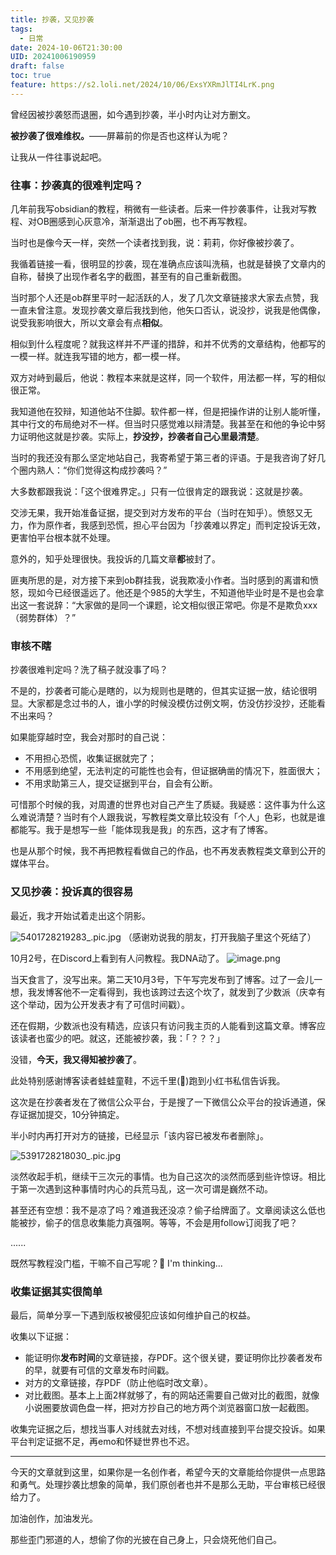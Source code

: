 ```yaml
---
title: 抄袭，又见抄袭
tags:
  - 日常
date: 2024-10-06T21:30:00
UID: 20241006190959
draft: false
toc: true
feature: https://s2.loli.net/2024/10/06/ExsYXRmJlTI4LrK.png
---
```


曾经因被抄袭怒而退圈，如今遇到抄袭，半小时内让对方删文。

**被抄袭了很难维权。**——屏幕前的你是否也这样认为呢？

让我从一件往事说起吧。

<!---->

### 往事：抄袭真的很难判定吗？
几年前我写obsidian的教程，稍微有一些读者。后来一件抄袭事件，让我对写教程、对OB圈感到心灰意冷，渐渐退出了ob圈，也不再写教程。

当时也是像今天一样，突然一个读者找到我，说：莉莉，你好像被抄袭了。

我循着链接一看，很明显的抄袭，现在准确点应该叫洗稿，也就是替换了文章内的自称，替换了出现作者名字的截图，甚至有的自己重新截图。

当时那个人还是ob群里平时一起活跃的人，发了几次文章链接求大家去点赞，我一直未曾注意。发现抄袭文章后我找到他，他矢口否认，说没抄，说我是他偶像，说受我影响很大，所以文章会有点**相似**。

相似到什么程度呢？就我这样并不严谨的措辞，和并不优秀的文章结构，他都写的一模一样。就连我写错的地方，都一模一样。

双方对峙到最后，他说：教程本来就是这样，同一个软件，用法都一样，写的相似很正常。

我知道他在狡辩，知道他站不住脚。软件都一样，但是把操作讲的让别人能听懂，其中行文的布局绝对不一样。但当时只感觉难以辩清楚。我甚至在和他的争论中努力证明他这就是抄袭。实际上，**抄没抄，抄袭者自己心里最清楚**。

当时的我还没有那么坚定地站自己，我寄希望于第三者的评语。于是我咨询了好几个圈内熟人：“你们觉得这构成抄袭吗？”

大多数都跟我说：「这个很难界定。」只有一位很肯定的跟我说：这就是抄袭。

交涉无果，我开始准备证据，提交到对方发布的平台（当时在知乎）。愤怒又无力，作为原作者，我感到恐慌，担心平台因为「抄袭难以界定」而判定投诉无效，更害怕平台根本就不处理。

意外的，知乎处理很快。我投诉的几篇文章**都**被封了。

匪夷所思的是，对方接下来到ob群挂我，说我欺凌小作者。当时感到的离谱和愤怒，现如今已经很遥远了。他还是个985的大学生，不知道他毕业时是不是也会拿出这一套说辞：“大家做的是同一个课题，论文相似很正常吧。你是不是欺负xxx（弱势群体）？”

### 审核不瞎

抄袭很难判定吗？洗了稿子就没事了吗？

不是的，抄袭者可能心是瞎的，以为规则也是瞎的，但其实证据一放，结论很明显。大家都是念过书的人，谁小学的时候没模仿过例文啊，仿没仿抄没抄，还能看不出来吗？

如果能穿越时空，我会对那时的自己说：
- 不用担心恐慌，收集证据就完了；
- 不用感到绝望，无法判定的可能性也会有，但证据确凿的情况下，胜面很大；
- 不用求助第三人，提交证据到平台，自会有公断。

可惜那个时候的我，对周遭的世界也对自己产生了质疑。我疑惑：这件事为什么这么难说清楚？当时有个人跟我说，写教程类文章比较没有「个人」色彩，也就是谁都能写。我于是想写一些「能体现我是我」的东西，这才有了博客。

也是从那个时候，我不再把教程看做自己的作品，也不再发表教程类文章到公开的媒体平台。

### 又见抄袭：投诉真的很容易

最近，我才开始试着走出这个阴影。

![5401728219283_.pic.jpg](https://s2.loli.net/2024/10/06/8sU4HYEDLPdk5w1.jpg)
（感谢劝说我的朋友，打开我脑子里这个死结了）

10月2号，在Discord上看到有人问教程。我DNA动了。
![image.png](https://s2.loli.net/2024/10/06/o47JKgsWevMZN9w.png)

当天食言了，没写出来。第二天10月3号，下午写完发布到了博客。过了一会儿一想，我发博客他不一定看得到，我也该跨过去这个坎了，就发到了少数派（庆幸有这个举动，因为公开发表才有了可信时间戳）。

还在假期，少数派也没有精选，应该只有访问我主页的人能看到这篇文章。博客应该读者也蛮少的吧。就这，还能被抄袭，我：「？？？」

没错，**今天，我又得知被抄袭了**。

此处特别感谢博客读者蛙蛙童鞋，不远千里(🤭)跑到小红书私信告诉我。

这次是在抄袭者发在了微信公众平台，于是搜了一下微信公众平台的投诉通道，保存证据加提交，10分钟搞定。

半小时内再打开对方的链接，已经显示「该内容已被发布者删除」。


![5391728218030_.pic.jpg](https://s2.loli.net/2024/10/06/jVHSQGYcvA2tyBp.jpg)

淡然收起手机，继续干三次元的事情。也为自己这次的淡然而感到些许惊讶。相比于第一次遇到这种事情时内心的兵荒马乱，这一次可谓是巍然不动。

甚至还有空想：我不是凉了吗？难道我还没凉？偷子给牌面了。文章阅读这么低也能被抄，偷子的信息收集能力真强啊。等等，不会是用follow订阅我了吧？

......

既然写教程没门槛，干嘛不自己写呢？🤔 I'm thinking...

### 收集证据其实很简单

最后，简单分享一下遇到版权被侵犯应该如何维护自己的权益。

收集以下证据：
- 能证明你**发布时间**的文章链接，存PDF。这个很关键，要证明你比抄袭者发布的早，就要有可信的文章发布时间戳。
- 对方的文章链接，存PDF（防止他临时改文章）。
- 对比截图。基本上上面2样就够了，有的网站还需要自己做对比的截图，就像小说圈要放调色盘一样，把对方抄自己的地方两个浏览器窗口放一起截图。

收集完证据之后，想找当事人对线就去对线，不想对线直接到平台提交投诉。如果平台判定证据不足，再emo和怀疑世界也不迟。

---

今天的文章就到这里，如果你是一名创作者，希望今天的文章能给你提供一点思路和勇气。处理抄袭比想象的简单，我们原创者也并不是那么无助，平台审核已经很给力了。

加油创作，加油发光。

那些歪门邪道的人，想偷了你的光披在自己身上，只会烧死他们自己。